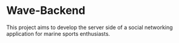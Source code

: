 # Wave-Backend
This project aims to develop the server side of a social networking application for marine sports enthusiasts. 


